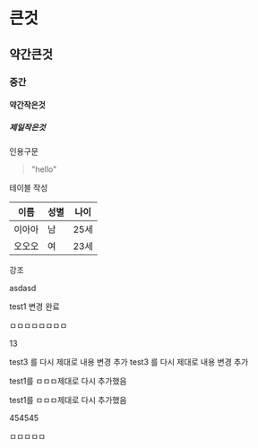 # 큰것
## 약간큰것
### 중간
#### 약간작은것
##### 제일작은것


인용구문
>"hello"

테이블 작성

이름|성별|나이
---|---|---|
이아아|남|25세
오오오|여|23세




강조

asdasd 

test1 변경 완료



ㅁㅁㅁㅁㅁㅁㅁㅁ

13

test3 를 다시 제대로 내용 변경 추가
test3 를 다시 제대로 내용 변경 추가


test1를 ㅁㅁㅁ제대로 다시 추가했음

test1를 ㅁㅁㅁ제대로 다시 추가했음

454545


ㅁㅁㅁㅁㅁ

